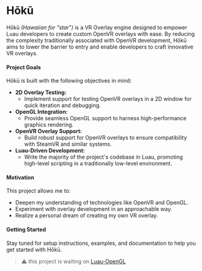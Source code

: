 # Hōkū
Hōkū _(Hawaiian for "star")_ is a VR Overlay engine designed to empower Luau developers to create custom OpenVR overlays with ease. By reducing the complexity traditionally associated with OpenVR development, Hōkū aims to lower the barrier to entry and enable developers to craft innovative VR overlays.

#### Project Goals
Hōkū is built with the following objectives in mind:

- **2D Overlay Testing:**
  - Implement support for testing OpenVR overlays in a 2D window for quick iteration and debugging.
- **OpenGL Integration:**
  - Provide seamless OpenGL support to harness high-performance graphics rendering.
- **OpenVR Overlay Support:**
  - Build robust support for OpenVR overlays to ensure compatibility with SteamVR and similar systems.
- **Luau-Driven Development:**
  - Write the majority of the project's codebase in Luau, promoting high-level scripting in a traditionally low-level environment.

#### Motivation
This project allows me to:

- Deepen my understanding of technologies like OpenVR and OpenGL.
- Experiment with overlay development in an approachable way.
- Realize a personal dream of creating my own VR overlay.

#### Getting Started
Stay tuned for setup instructions, examples, and documentation to help you get started with Hōkū.

> ⚠️ this project is waiting on [Luau-OpenGL](https://github.com/4x8Matrix/Luau-OpenGL)

